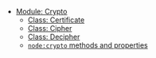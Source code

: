 - [Module: Crypto](index.en.content.md)
  - [Class: Certificate](certificate.en.content.md)
  - [Class: Cipher](cipher.en.content.md)
  - [Class: Decipher](decipher.en.content.md)
  - [`node:crypto` methods and properties](node-crypto.en.content.md)

<!-- ** Important Notes **

- As you can see each class has its own file. This trimms down the size of each page and allows easier navigation
- This Navigation is just an example and doesn't represent a realistic scenario, hence it doesn't include everything from this module
- The prefixes such as `Module`, `Class` are generated by the tooling by identifying the type of the Headings

The Navigation files show only the top-level entries of the Navigation, for example, If you open the `Module: Buffers` page
you will have a "ToC - Table of Contents" containing the actual items from that page. Containing entries such as:

- Determining if crypto support is unavailable
- Notes
  - Using strings as inputs to cryptographic APIs
  - Legacy streams API (prior to Node.js 0.10)
  - Support for weak or compromised algorithms
  - CCM mode
- Crypto constants
  - OpenSSL options
  - OpenSSL engine constants
  - Other OpenSSL constants
  - Node.js crypto constants

The main `navigation.md` of a module is done to represent the available Classes and main point of interests of a Module (Like a Quick Access).

It is also done like that as classes now are their own files, and independent pages. This is done to reduce the page size, loading time and need to scroll, it also makes classes easier to be indexed.

-->
